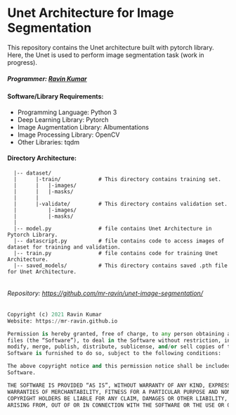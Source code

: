 # Unet Architecture for Image Segmentation

This repository contains the Unet architecture built with pytorch library. Here, the Unet is used to perform image segmentation task (work in progress).

##### Programmer: [Ravin Kumar](http://mr-ravin.github.io)

#### Software/Library Requirements:
  - Programming Language: Python 3
  - Deep Learning Library: Pytorch
  - Image Augmentation Library: Albumentations 
  - Image Processing Library: OpenCV
  - Other Libraries: tqdm

#### Directory Architecture:

```python3
  |-- dataset/
  |      |-train/            # This directory contains training set.
  |      |   |-images/
  |      |   |-masks/
  |      |
  |      |-validate/         # This directory contains validation set.
  |          |-images/
  |          |-masks/
  |
  |-- model.py               # file contains Unet Architecture in Pytorch Library.
  |-- datascript.py          # file contains code to access images of dataset for training and validation.
  |-- train.py               # file contains code for training Unet Architecture.
  |-- saved_models/          # This directory contains saved .pth file for Unet Architecture.
  

```

###### Repository: https://github.com/mr-ravin/unet-image-segmentation/

```python
Copyright (c) 2021 Ravin Kumar
Website: https://mr-ravin.github.io

Permission is hereby granted, free of charge, to any person obtaining a copy of this software and associated documentation 
files (the “Software”), to deal in the Software without restriction, including without limitation the rights to use, copy, 
modify, merge, publish, distribute, sublicense, and/or sell copies of the Software, and to permit persons to whom the 
Software is furnished to do so, subject to the following conditions:

The above copyright notice and this permission notice shall be included in all copies or substantial portions of the 
Software.

THE SOFTWARE IS PROVIDED “AS IS”, WITHOUT WARRANTY OF ANY KIND, EXPRESS OR IMPLIED, INCLUDING BUT NOT LIMITED TO THE 
WARRANTIES OF MERCHANTABILITY, FITNESS FOR A PARTICULAR PURPOSE AND NONINFRINGEMENT. IN NO EVENT SHALL THE AUTHORS OR 
COPYRIGHT HOLDERS BE LIABLE FOR ANY CLAIM, DAMAGES OR OTHER LIABILITY, WHETHER IN AN ACTION OF CONTRACT, TORT OR OTHERWISE, 
ARISING FROM, OUT OF OR IN CONNECTION WITH THE SOFTWARE OR THE USE OR OTHER DEALINGS IN THE SOFTWARE.
```
